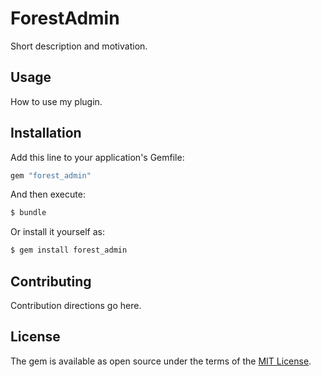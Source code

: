 # ForestAdmin
Short description and motivation.

## Usage
How to use my plugin.

## Installation
Add this line to your application's Gemfile:

```ruby
gem "forest_admin"
```

And then execute:
```bash
$ bundle
```

Or install it yourself as:
```bash
$ gem install forest_admin
```

## Contributing
Contribution directions go here.

## License
The gem is available as open source under the terms of the [MIT License](https://opensource.org/licenses/MIT).
